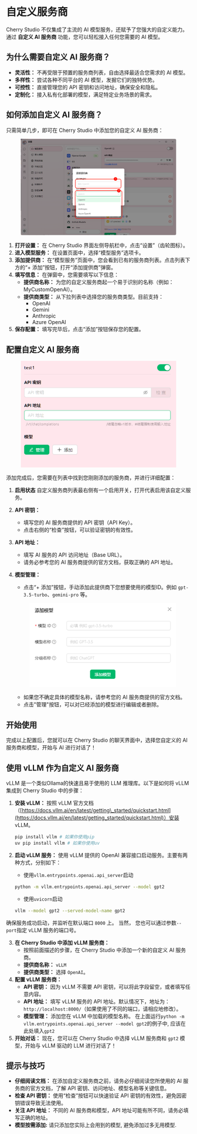 # 自定义服务商

Cherry Studio 不仅集成了主流的 AI 模型服务，还赋予了您强大的自定义能力。通过 **自定义 AI 服务商** 功能，您可以轻松接入任何您需要的 AI 模型。

## 为什么需要自定义 AI 服务商？

* **灵活性：** 不再受限于预置的服务商列表，自由选择最适合您需求的 AI 模型。
* **多样性：** 尝试各种不同平台的 AI 模型，发掘它们的独特优势。
* **可控性：** 直接管理您的 API 密钥和访问地址，确保安全和隐私。
* **定制化：** 接入私有化部署的模型，满足特定业务场景的需求。

## 如何添加自定义 AI 服务商？

只需简单几步，即可在 Cherry Studio 中添加您的自定义 AI 服务商：

<figure><img src="../../.gitbook/assets/image (2) (5).png" alt=""><figcaption></figcaption></figure>

1. **打开设置：** 在 Cherry Studio 界面左侧导航栏中，点击“设置”（齿轮图标）。
2. **进入模型服务：** 在设置页面中，选择“模型服务”选项卡。
3. **添加提供商：** 在“模型服务”页面中，您会看到已有的服务商列表。点击列表下方的“+ 添加”按钮，打开“添加提供商”弹窗。
4. **填写信息：** 在弹窗中，您需要填写以下信息：
   * **提供商名称：** 为您的自定义服务商起一个易于识别的名称（例如：MyCustomOpenAI）。
   * **提供商类型：** 从下拉列表中选择您的服务商类型。目前支持：
     * OpenAI
     * Gemini
     * Anthropic
     * Azure OpenAI
5. **保存配置：** 填写完毕后，点击“添加”按钮保存您的配置。

## 配置自定义 AI 服务商

<figure><img src="../../.gitbook/assets/image (3) (5) (1).png" alt=""><figcaption></figcaption></figure>

添加完成后，您需要在列表中找到您刚刚添加的服务商，并进行详细配置：

1. **启用状态** 自定义服务商列表最右侧有一个启用开关，打开代表启用该自定义服务。
2. **API 密钥：**
   * 填写您的 AI 服务商提供的 API 密钥（API Key）。
   * 点击右侧的“检查”按钮，可以验证密钥的有效性。
3. **API 地址：**
   * 填写 AI 服务的 API 访问地址（Base URL）。
   * 请务必参考您的 AI 服务商提供的官方文档，获取正确的 API 地址。
4.  **模型管理：**

    * 点击“+ 添加”按钮，手动添加此提供商下您想要使用的模型ID。例如 `gpt-3.5-turbo`、`gemini-pro` 等。

    <figure><img src="../../.gitbook/assets/image (4) (5).png" alt=""><figcaption></figcaption></figure>

    * 如果您不确定具体的模型名称，请参考您的 AI 服务商提供的官方文档。
    * 点击"管理"按钮，可以对已经添加的模型进行编辑或者删除。

## 开始使用

完成以上配置后，您就可以在 Cherry Studio 的聊天界面中，选择您自定义的 AI 服务商和模型，开始与 AI 进行对话了！

## 使用 vLLM 作为自定义 AI 服务商

vLLM 是一个类似Ollama的快速且易于使用的 LLM 推理库。以下是如何将 vLLM 集成到 Cherry Studio 中的步骤：

1.  **安装 vLLM：** 按照 vLLM 官方文档（[https://docs.vllm.ai/en/latest/getting\_started/quickstart.html](https://docs.vllm.ai/en/latest/getting_started/quickstart.html)）安装 vLLM。

    ```sh
    pip install vllm # 如果你使用pip
    uv pip install vllm # 如果你使用uv
    ```
2.  **启动 vLLM 服务：** 使用 vLLM 提供的 OpenAI 兼容接口启动服务。主要有两种方式，分别如下：

    * 使用`vllm.entrypoints.openai.api_server`启动

    ```sh
    python -m vllm.entrypoints.openai.api_server --model gpt2
    ```

    * 使用`uvicorn`启动

    ```sh
    vllm --model gpt2 --served-model-name gpt2
    ```

确保服务成功启动，并监听在默认端口 `8000` 上。 当然， 您也可以通过参数`--port`指定 vLLM 服务的端口号。

3. **在 Cherry Studio 中添加 vLLM 服务商：**
   * 按照前面描述的步骤，在 Cherry Studio 中添加一个新的自定义 AI 服务商。
   * **提供商名称：** `vLLM`
   * **提供商类型：** 选择 `OpenAI`。
4. **配置 vLLM 服务商：**
   * **API 密钥：** 因为 vLLM 不需要 API 密钥，可以将此字段留空，或者填写任意内容。
   * **API 地址：** 填写 vLLM 服务的 API 地址。默认情况下，地址为： `http://localhost:8000/`（如果使用了不同的端口，请相应地修改）。
   * **模型管理：** 添加您在 vLLM 中加载的模型名称。 在上面运行`python -m vllm.entrypoints.openai.api_server --model gpt2`的例子中, 应该在此处填入`gpt2`
5. **开始对话：** 现在，您可以在 Cherry Studio 中选择 vLLM 服务商和 `gpt2` 模型，开始与 vLLM 驱动的 LLM 进行对话了！

## 提示与技巧

* **仔细阅读文档：** 在添加自定义服务商之前，请务必仔细阅读您所使用的 AI 服务商的官方文档，了解 API 密钥、访问地址、模型名称等关键信息。
* **检查 API 密钥：** 使用“检查”按钮可以快速验证 API 密钥的有效性，避免因密钥错误导致无法使用。
* **关注 API 地址：** 不同的 AI 服务商和模型，API 地址可能有所不同，请务必填写正确的地址。
* **模型按需添加:** 请只添加您实际上会用到的模型, 避免添加过多无用模型.
